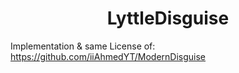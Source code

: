 <div align="center">
  
# LyttleDisguise

</div>

Implementation & same License of: https://github.com/iiAhmedYT/ModernDisguise
